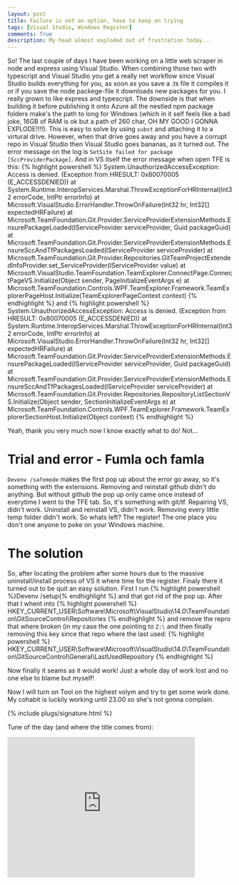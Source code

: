 ```yaml
---
layout: post
title: Failure is not an option, have to keep on trying
tags: [Visual Studio, Windows Register]
comments: True
description: My head almost exploded out of frustration today...
---
```

So! The last couple of days I have been working on a little web scraper in node and express using Visual Studio. When combining those two with typescript and Visual Studio you get a really net workflow since Visual Studio builds everything for you, as soon as you save a .ts file it compiles it or if you save the node packege-file it downloads new packages for you. I really grown to like express and typescript. The downside is that when building it before publishing it onto Azure all the nestled npm package folders make's the path to long for Windows (which in it self feels like a bad joke, 16GB of RAM is ok but a path of 260 char, OH MY GOOD I GONNA EXPLODE!!!!). This is easy to solve by using `subst` and attaching it to a virtural drive. However, when that drive goes away and you have a corrupt repo in Visual Studio then Visual Studio goes bananas, as it turned out. The error message on the log is `SetSite failed for package [SccProviderPackage]`. And in VS itself the error message when open TFE is this:
{% highlight powershell %}
System.UnauthorizedAccessException: Access is denied. (Exception from HRESULT: 0x80070005 (E_ACCESSDENIED))
   at System.Runtime.InteropServices.Marshal.ThrowExceptionForHRInternal(Int32 errorCode, IntPtr errorInfo)
   at Microsoft.VisualStudio.ErrorHandler.ThrowOnFailure(Int32 hr, Int32[] expectedHRFailure)
   at Microsoft.TeamFoundation.Git.Provider.ServiceProviderExtensionMethods.EnsurePackageLoaded(IServiceProvider serviceProvider, Guid packageGuid)
   at Microsoft.TeamFoundation.Git.Provider.ServiceProviderExtensionMethods.EnsureSccAndTfPackagesLoaded(IServiceProvider serviceProvider)
   at Microsoft.TeamFoundation.Git.Provider.Repositories.GitTeamProjectExtendedInfoProvider.set_ServiceProvider(IServiceProvider value)
   at Microsoft.VisualStudio.TeamFoundation.TeamExplorer.ConnectPage.ConnectPageVS.Initialize(Object sender, PageInitializeEventArgs e)
   at Microsoft.TeamFoundation.Controls.WPF.TeamExplorer.Framework.TeamExplorerPageHost.Initialize(TeamExplorerPageContext context)
{% endhighlight %}
and
{% highlight powershell %}
System.UnauthorizedAccessException: Access is denied. (Exception from HRESULT: 0x80070005 (E_ACCESSDENIED))
   at System.Runtime.InteropServices.Marshal.ThrowExceptionForHRInternal(Int32 errorCode, IntPtr errorInfo)
   at Microsoft.VisualStudio.ErrorHandler.ThrowOnFailure(Int32 hr, Int32[] expectedHRFailure)
   at Microsoft.TeamFoundation.Git.Provider.ServiceProviderExtensionMethods.EnsurePackageLoaded(IServiceProvider serviceProvider, Guid packageGuid)
   at Microsoft.TeamFoundation.Git.Provider.ServiceProviderExtensionMethods.EnsureSccAndTfPackagesLoaded(IServiceProvider serviceProvider)
   at Microsoft.TeamFoundation.Git.Provider.Repositories.RepositoryListSectionVS.Initialize(Object sender, SectionInitializeEventArgs e)
   at Microsoft.TeamFoundation.Controls.WPF.TeamExplorer.Framework.TeamExplorerSectionHost.Initialize(Object context)
{% endhighlight %}

Yeah, thank you very much now I know exactly what to do! Not...

# Trial and error - Fumla och famla
`Devenv /safemode` makes the first pop up about the error go away, so it's something with the extensions. Removing and reinstall github didn't do anything. But without github the pop up only came once instead of everytime I went to the TFE tab. So, it's something with git/tf. Repairing VS, didn't work. Uninstall and reinstall VS, didn't work. Removing every little temp folder didn't work. So whats left? The register! The one place you don't one anyone to poke on your Windows machine.
# The solution
So, after locating the problem after some hours due to the massive uninstall/install process of VS it where time for the register. Finaly there it turned out to be quit an easy solution. First I run {% highlight powershell %}Devenv /setup{% endhighlight %} and that got rid of the pop up. After that I whent into 
{% highlight powershell %}
HKEY_CURRENT_USER\Software\Microsoft\VisualStudio\14.0\TeamFoundation\GitSourceControl\Repositories
{% endhighlight %}
and remove the repro that where broken (in my case the one pointing to `Z:\` and then finally removing this key since that repo where the last used:
{% highlight powershell %}
HKEY_CURRENT_USER\Software\Microsoft\VisualStudio\14.0\TeamFoundation\GitSourceControl\General\LastUsedRepository
{% endhighlight %}

Now finally it seams as it would work! Just a whole day of work lost and no one else to blame but myself!

Now I will turn on Tool on the highest volym and try to get some work done. My cohabit is luckily working until 23.00 so she's not gonna complain.

{% include plugs/signature.html %}  

Tune of the day (and where the title comes from):
<iframe width="420" height="315" src="https://www.youtube.com/embed/J5pY7bOkUqQ" frameborder="0" allowfullscreen></iframe>
